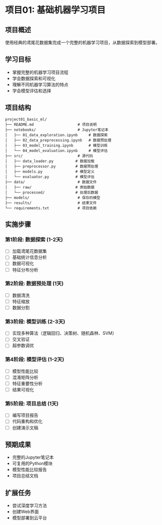 # 项目01: 基础机器学习项目

## 项目概述
使用经典的鸢尾花数据集完成一个完整的机器学习项目，从数据探索到模型部署。

## 学习目标
- 掌握完整的机器学习项目流程
- 学会数据探索和可视化
- 理解不同机器学习算法的特点
- 学会模型评估和选择

## 项目结构
```
project01_basic_ml/
├── README.md                    # 项目说明
├── notebooks/                   # Jupyter笔记本
│   ├── 01_data_exploration.ipynb     # 数据探索
│   ├── 02_data_preprocessing.ipynb   # 数据预处理
│   ├── 03_model_training.ipynb       # 模型训练
│   └── 04_model_evaluation.ipynb     # 模型评估
├── src/                         # 源代码
│   ├── data_loader.py          # 数据加载
│   ├── preprocessor.py         # 数据预处理
│   ├── models.py               # 模型定义
│   └── evaluator.py            # 模型评估
├── data/                        # 数据文件
│   ├── raw/                    # 原始数据
│   └── processed/              # 处理后数据
├── models/                      # 保存的模型
├── results/                     # 结果文件
└── requirements.txt             # 项目依赖
```

## 实施步骤

### 第1阶段: 数据探索 (1-2天)
- [ ] 加载鸢尾花数据集
- [ ] 基础统计信息分析
- [ ] 数据可视化
- [ ] 特征分布分析

### 第2阶段: 数据预处理 (1天)
- [ ] 数据清洗
- [ ] 特征缩放
- [ ] 数据分割

### 第3阶段: 模型训练 (2-3天)
- [ ] 实现多种算法（逻辑回归、决策树、随机森林、SVM）
- [ ] 交叉验证
- [ ] 超参数调优

### 第4阶段: 模型评估 (1-2天)
- [ ] 模型性能比较
- [ ] 混淆矩阵分析
- [ ] 特征重要性分析
- [ ] 结果可视化

### 第5阶段: 项目总结 (1天)
- [ ] 编写项目报告
- [ ] 代码重构和优化
- [ ] 创建演示文稿

## 预期成果
- 完整的Jupyter笔记本
- 可复用的Python模块
- 模型性能比较报告
- 项目总结文档

## 扩展任务
- 尝试深度学习方法
- 创建Web界面
- 模型部署到云平台
